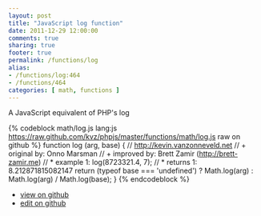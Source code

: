 ```yaml
---
layout: post
title: "JavaScript log function"
date: 2011-12-29 12:00:00
comments: true
sharing: true
footer: true
permalink: /functions/log
alias:
- /functions/log:464
- /functions/464
categories: [ math, functions ]
---
```

A JavaScript equivalent of PHP's log
<!-- more -->
{% codeblock math/log.js lang:js https://raw.github.com/kvz/phpjs/master/functions/math/log.js raw on github %}
function log (arg, base) {
    // http://kevin.vanzonneveld.net
    // +   original by: Onno Marsman
    // +   improved by: Brett Zamir (http://brett-zamir.me)
    // *     example 1: log(8723321.4, 7);
    // *     returns 1: 8.212871815082147
    return (typeof base === 'undefined') ? 
        Math.log(arg) :
        Math.log(arg) / Math.log(base);
}
{% endcodeblock %}
<ul>
 <li><a href="https://github.com/kvz/phpjs/blob/master/functions/math/log.js">view on github</a></li>
 <li><a href="https://github.com/kvz/phpjs/edit/master/functions/math/log.js">edit on github</a></li>
</ul>
